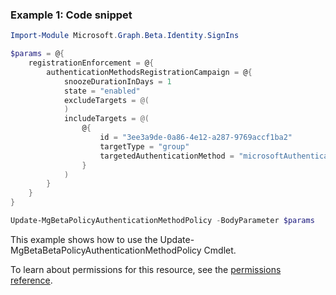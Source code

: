 ### Example 1: Code snippet

```powershellImport-Module Microsoft.Graph.Beta.Identity.SignIns

$params = @{
	registrationEnforcement = @{
		authenticationMethodsRegistrationCampaign = @{
			snoozeDurationInDays = 1
			state = "enabled"
			excludeTargets = @(
			)
			includeTargets = @(
				@{
					id = "3ee3a9de-0a86-4e12-a287-9769accf1ba2"
					targetType = "group"
					targetedAuthenticationMethod = "microsoftAuthenticator"
				}
			)
		}
	}
}

Update-MgBetaPolicyAuthenticationMethodPolicy -BodyParameter $params
```
This example shows how to use the Update-MgBetaBetaPolicyAuthenticationMethodPolicy Cmdlet.
To learn about permissions for this resource, see the [permissions reference](/graph/permissions-reference).

